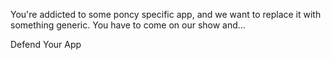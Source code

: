 
You're addicted to some poncy specific app, and we want to replace it with something generic. You have to come on our show and...

Defend
Your
App